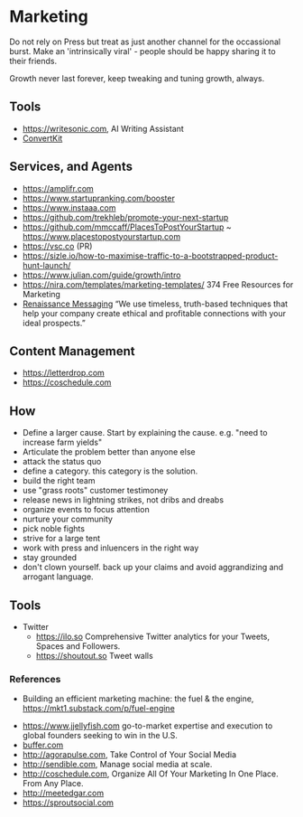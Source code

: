 # Marketing

Do not rely on Press but treat as just another channel for the occassional burst.
Make an 'intrinsically viral' - people should be happy sharing it to their friends.

Growth never last forever, keep tweaking and tuning growth, always.

## Tools

- https://writesonic.com, AI Writing Assistant
- [ConvertKit](https://convertkit.com)

## Services, and Agents

- https://amplifr.com
- https://www.startupranking.com/booster
- https://www.instaaa.com
- https://github.com/trekhleb/promote-your-next-startup
- https://github.com/mmccaff/PlacesToPostYourStartup ~ https://www.placestopostyourstartup.com
- https://vsc.co (PR)
- https://sizle.io/how-to-maximise-traffic-to-a-bootstrapped-product-hunt-launch/
- https://www.julian.com/guide/growth/intro
- https://nira.com/templates/marketing-templates/ 374 Free Resources for Marketing
- [Renaissance Messaging](https://www.renaissancemessaging.com) “We use timeless, truth-based techniques that help your company create ethical and profitable connections with your ideal prospects.”

## Content Management

- https://letterdrop.com
- https://coschedule.com

## How

- Define a larger cause. Start by explaining the cause. e.g. "need to increase farm yields"
- Articulate the problem better than anyone else
- attack the status quo
- define a category. this category is the solution.
- build the right team
- use "grass roots" customer testimoney
- release news in lightning strikes, not dribs and dreabs
- organize events to focus attention
- nurture your community
- pick noble fights
- strive for a large tent
- work with press and inluencers in the right way
- stay grounded
- don't clown yourself. back up your claims and avoid aggrandizing and arrogant language.

## Tools

- Twitter
    + https://ilo.so Comprehensive Twitter analytics for your Tweets, Spaces and Followers.
    + https://shoutout.so Tweet walls

### References

- Building an efficient marketing machine: the fuel & the engine, https://mkt1.substack.com/p/fuel-engine

* https://www.jjellyfish.com go-to-market expertise and execution to global founders seeking to win in the U.S.
* [buffer.com](http://buffer.com)
* http://agorapulse.com, Take Control of Your Social Media
* http://sendible.com, Manage social media at scale.
* http://coschedule.com, Organize All Of Your Marketing In One Place. From Any Place.
* http://meetedgar.com
* https://sproutsocial.com
